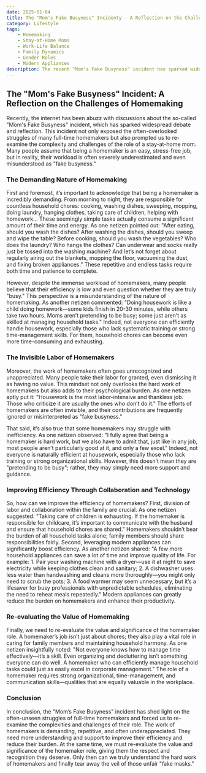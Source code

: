 ```yaml
---
date: 2025-01-04
title: The "Mom's Fake Busyness" Incidenty - A Reflection on the Challenges of Homemaking
category: Lifestyle
tags:
    - Homemaking
    - Stay-at-Home Moms
    - Work-Life Balance
    - Family Dynamics
    - Gender Roles
    - Modern Appliances
description: The recent "Mom's Fake Busyness" incident has sparked widespread debate about the challenges faced by full-time homemakers. This article explores the complexities of the homemaker role, the misconceptions surrounding their work, and how families can better support them through collaboration and modern technology.
---
```


## The "Mom's Fake Busyness" Incident: A Reflection on the Challenges of Homemaking

Recently, the internet has been abuzz with discussions about the so-called "Mom's Fake Busyness" incident, which has sparked widespread debate and reflection. This incident not only exposed the often-overlooked struggles of many full-time homemakers but also prompted us to re-examine the complexity and challenges of the role of a stay-at-home mom. Many people assume that being a homemaker is an easy, stress-free job, but in reality, their workload is often severely underestimated and even misunderstood as "fake busyness."

### The Demanding Nature of Homemaking

First and foremost, it’s important to acknowledge that being a homemaker is incredibly demanding. From morning to night, they are responsible for countless household chores: cooking, washing dishes, sweeping, mopping, doing laundry, hanging clothes, taking care of children, helping with homework... These seemingly simple tasks actually consume a significant amount of their time and energy. As one netizen pointed out: "After eating, should you wash the dishes? After washing the dishes, should you sweep and wipe the table? Before cooking, should you wash the vegetables? Who does the laundry? Who hangs the clothes? Can underwear and socks really just be tossed into the washing machine? And let’s not forget about regularly airing out the blankets, mopping the floor, vacuuming the dust, and fixing broken appliances." These repetitive and endless tasks require both time and patience to complete.

However, despite the immense workload of homemakers, many people believe that their efficiency is low and even question whether they are truly "busy." This perspective is a misunderstanding of the nature of homemaking. As another netizen commented: "Doing housework is like a child doing homework—some kids finish in 20-30 minutes, while others take two hours. Moms aren’t pretending to be busy; some just aren’t as skilled at managing household tasks." Indeed, not everyone can efficiently handle housework, especially those who lack systematic training or strong time-management skills. For them, household chores can become even more time-consuming and exhausting.

### The Invisible Labor of Homemakers

Moreover, the work of homemakers often goes unrecognized and unappreciated. Many people take their labor for granted, even dismissing it as having no value. This mindset not only overlooks the hard work of homemakers but also adds to their psychological burden. As one netizen aptly put it: "Housework is the most labor-intensive and thankless job. Those who criticize it are usually the ones who don’t do it." The efforts of homemakers are often invisible, and their contributions are frequently ignored or misinterpreted as "fake busyness."

That said, it’s also true that some homemakers may struggle with inefficiency. As one netizen observed: "I fully agree that being a homemaker is hard work, but we also have to admit that, just like in any job, most people aren’t particularly good at it, and only a few excel." Indeed, not everyone is naturally efficient at housework, especially those who lack training or strong organizational skills. However, this doesn’t mean they are "pretending to be busy"; rather, they may simply need more support and guidance.

### Improving Efficiency Through Collaboration and Technology

So, how can we improve the efficiency of homemakers? First, division of labor and collaboration within the family are crucial. As one netizen suggested: "Taking care of children is exhausting. If the homemaker is responsible for childcare, it’s important to communicate with the husband and ensure that household chores are shared." Homemakers shouldn’t bear the burden of all household tasks alone; family members should share responsibilities fairly. Second, leveraging modern appliances can significantly boost efficiency. As another netizen shared: "A few more household appliances can save a lot of time and improve quality of life. For example: 1. Pair your washing machine with a dryer—use it at night to save electricity while keeping clothes clean and sanitary; 2. A dishwasher uses less water than handwashing and cleans more thoroughly—you might only need to scrub the pots; 3. A food warmer may seem unnecessary, but it’s a lifesaver for busy professionals with unpredictable schedules, eliminating the need to reheat meals repeatedly." Modern appliances can greatly reduce the burden on homemakers and enhance their productivity.

### Re-evaluating the Value of Homemaking

Finally, we need to re-evaluate the value and significance of the homemaker role. A homemaker’s job isn’t just about chores; they also play a vital role in caring for family members and maintaining household harmony. As one netizen insightfully noted: "Not everyone knows how to manage time effectively—it’s a skill. Even organizing and decluttering isn’t something everyone can do well. A homemaker who can efficiently manage household tasks could just as easily excel in corporate management." The role of a homemaker requires strong organizational, time-management, and communication skills—qualities that are equally valuable in the workplace.

### Conclusion

In conclusion, the "Mom’s Fake Busyness" incident has shed light on the often-unseen struggles of full-time homemakers and forced us to re-examine the complexities and challenges of their role. The work of homemakers is demanding, repetitive, and often underappreciated. They need more understanding and support to improve their efficiency and reduce their burden. At the same time, we must re-evaluate the value and significance of the homemaker role, giving them the respect and recognition they deserve. Only then can we truly understand the hard work of homemakers and finally tear away the veil of those unfair "fake masks."
